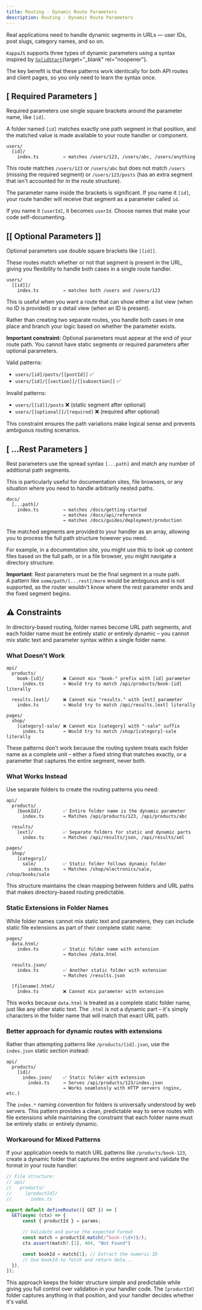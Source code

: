 ```yaml
---
title: Routing - Dynamic Route Parameters
description: Routing - Dynamic Route Parameters
---
```


Real applications need to handle dynamic segments in URLs — user IDs, post slugs, category names, and so on.

`KappaJS` supports three types of dynamic parameters using a syntax inspired by
[`SolidStart`](https://start.solidjs.com/){target="_blank" rel="noopener"}.

The key benefit is that these patterns work identically for both API routes and client pages,
so you only need to learn the syntax once.

## [ Required Parameters ]

Required parameters use single square brackets around the parameter name, like `[id]`.

A folder named `[id]` matches exactly one path segment in that position,
and the matched value is made available to your route handler or component.

```
users/
  [id]/
    index.ts         → matches /users/123, /users/abc, /users/anything
```

This route matches `/users/123` or `/users/abc` but does not match `/users`
(missing the required segment) or `/users/123/posts`
(has an extra segment that isn't accounted for in the route structure).

The parameter name inside the brackets is significant. If you name it `[id]`,
your route handler will receive that segment as a parameter called `id`.

If you name it `[userId]`, it becomes `userId`. Choose names that make your code self-documenting.

## [[ Optional Parameters ]]

Optional parameters use double square brackets like `[[id]]`.

These routes match whether or not that segment is present in the URL,
giving you flexibility to handle both cases in a single route handler.

```
users/
  [[id]]/
    index.ts         → matches both /users and /users/123
```

This is useful when you want a route that can show either a list view (when no ID is provided)
or a detail view (when an ID is present).

Rather than creating two separate routes, you handle both cases in one place
and branch your logic based on whether the parameter exists.

**Important constraint:** Optional parameters must appear at the end of your route path.
You cannot have static segments or required parameters after optional parameters.

Valid patterns:
- `users/[id]/posts/[[postId]]` ✅
- `users/[id]/[[section]]/[[subsection]]` ✅

Invalid patterns:
- `users/[[id]]/posts` ❌ (static segment after optional)
- `users/[[optional]]/[required]` ❌ (required after optional)

This constraint ensures the path variations make logical sense
and prevents ambiguous routing scenarios.

## [ ...Rest Parameters ]

Rest parameters use the spread syntax `[...path]` and match any number of additional path segments.

This is particularly useful for documentation sites,
file browsers, or any situation where you need to handle arbitrarily nested paths.

```
docs/
  [...path]/
    index.ts         → matches /docs/getting-started
                     → matches /docs/api/reference
                     → matches /docs/guides/deployment/production
```

The matched segments are provided to your handler as an array,
allowing you to process the full path structure however you need.

For example, in a documentation site, you might use this to look up content files based on the full path,
or in a file browser, you might navigate a directory structure.

**Important**: Rest parameters must be the final segment in a route path.<br/>
A pattern like `some/path/[...rest]/more` would be ambiguous and is not supported,
as the router wouldn't know where the rest parameter ends and the fixed segment begins.

## ⚠️ Constraints

In directory-based routing, folder names become URL path segments,
and each folder name must be entirely static or entirely dynamic –
you cannot mix static text and parameter syntax within a single folder name.

### What Doesn't Work

```
api/
  products/
    book-[id]/       ❌ Cannot mix "book-" prefix with [id] parameter
      index.ts       → Would try to match /api/products/book-[id] literally

  results.[ext]/     ❌ Cannot mix "results." with [ext] parameter
    index.ts         → Would try to match /api/results.[ext] literally

pages/
  shop/
    [category]-sale/ ❌ Cannot mix [category] with "-sale" suffix
      index.ts       → Would try to match /shop/[category]-sale literally
```

These patterns don't work because the routing system treats each folder name as a complete unit –
either a fixed string that matches exactly, or a parameter that captures the entire segment, never both.

### What Works Instead

Use separate folders to create the routing patterns you need:

```
api/
  products/
    [bookId]/        ✅ Entire folder name is the dynamic parameter
      index.ts       → Matches /api/products/123, /api/products/abc

  results/
    [ext]/           ✅ Separate folders for static and dynamic parts
      index.ts       → Matches /api/results/json, /api/results/xml

pages/
  shop/
    [category]/
      sale/          ✅ Static folder follows dynamic folder
        index.ts     → Matches /shop/electronics/sale, /shop/books/sale
```

This structure maintains the clean mapping between folders and URL paths that makes directory-based routing predictable.

### Static Extensions in Folder Names

While folder names cannot mix static text and parameters,
they can include static file extensions as part of their complete static name:

```
pages/
  data.html/
    index.ts         ✅ Static folder name with extension
                     → Matches /data.html

  results.json/
    index.ts         ✅ Another static folder with extension
                     → Matches /results.json

  [filename].html/
    index.ts         ❌ Cannot mix parameter with extension
```

This works because `data.html` is treated as a complete static folder name,
just like any other static text. The `.html` is not a dynamic part –
it's simply characters in the folder name that will match that exact URL path.

### Better approach for dynamic routes with extensions

Rather than attempting patterns like `/products/[id].json`, use the `index.json` static section instead:

```
api/
  products/
    [id]/
      index.json/    ✅ Static folder with extension
        index.ts     → Serves /api/products/123/index.json
                     → Works seamlessly with HTTP servers (nginx, etc.)
```

The `index.*` naming convention for folders is universally understood by web servers.
This pattern provides a clean, predictable way to serve routes with file extensions
while maintaining the constraint that each folder name must be entirely static or entirely dynamic.


### Workaround for Mixed Patterns

If your application needs to match URL patterns like `/products/book-123`,
create a dynamic folder that captures the entire segment and validate the format in your route handler:

```ts [index.ts]
// File structure:
// api/
//   products/
//     [productId]/
//       index.ts

export default defineRoute(({ GET }) => [
  GET(async (ctx) => {
      const { productId } = params;

      // Validate and parse the expected format
      const match = productId.match(/^book-(\d+)$/);
      ctx.assert(match?.[1], 404, "Not Found")

      const bookId = match[1]; // Extract the numeric ID
      // Use bookId to fetch and return data...
  }),
]);
```

This approach keeps the folder structure simple and predictable while giving you full control over validation in your handler code.
The `[productId]` folder captures anything in that position, and your handler decides whether it's valid.

